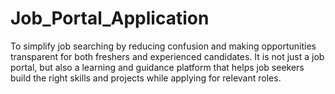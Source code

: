 # Job_Portal_Application
To simplify job searching by reducing confusion and making opportunities transparent for both freshers and experienced candidates.  It is not just a job portal, but also a learning and guidance platform that helps job seekers build the right skills and projects while applying for relevant roles.
